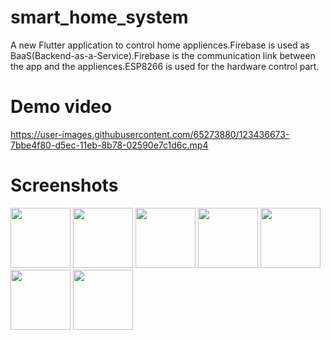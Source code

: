 # smart_home_system

A new Flutter application to control home appliences.Firebase is used as BaaS(Backend-as-a-Service).Firebase is the communication link between the app and the appliences.ESP8266 is used for the hardware control part.
# Demo video

https://user-images.githubusercontent.com/65273880/123436673-7bbe4f80-d5ec-11eb-8b78-02590e7c1d6c.mp4
# Screenshots
<img src="https://user-images.githubusercontent.com/65273880/123437026-dc4d8c80-d5ec-11eb-8912-1bfac58bf877.png" height="96" width="96">
<img src="https://user-images.githubusercontent.com/65273880/123437035-deafe680-d5ec-11eb-8475-3279e82b16aa.png" height="96" width="96">
<img src="https://user-images.githubusercontent.com/65273880/123437051-e2436d80-d5ec-11eb-808b-b6c0f687e99f.png" height="96" width="96">
<img src="https://user-images.githubusercontent.com/65273880/123437058-e66f8b00-d5ec-11eb-8442-ac3ce8194f7d.png" height="96" width="96">
<img src="https://user-images.githubusercontent.com/65273880/123437077-ebccd580-d5ec-11eb-90e8-0cd6b2e26205.png" height="96" width="96">
<img src="https://user-images.githubusercontent.com/65273880/123437083-ef605c80-d5ec-11eb-8cc4-45ff722ceaeb.png" height="96" width="96">
<img src="https://user-images.githubusercontent.com/65273880/123437091-f0918980-d5ec-11eb-91ea-37860d88bde5.png" height="96" width="96">










